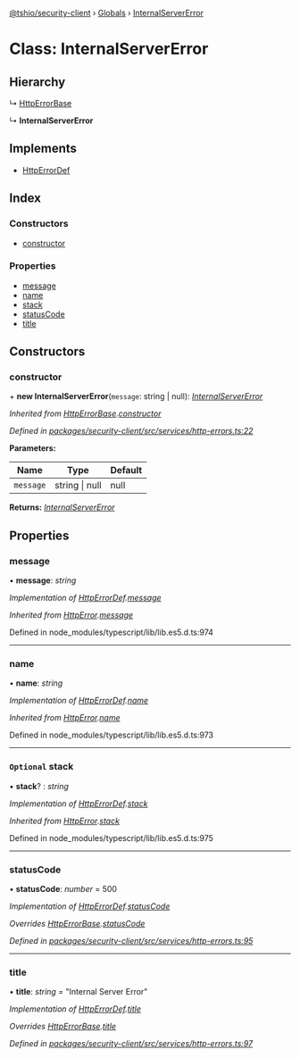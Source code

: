 [@tshio/security-client](../README.md) › [Globals](../globals.md) › [InternalServerError](internalservererror.md)

# Class: InternalServerError

## Hierarchy

  ↳ [HttpErrorBase](httperrorbase.md)

  ↳ **InternalServerError**

## Implements

* [HttpErrorDef](../interfaces/httperrordef.md)

## Index

### Constructors

* [constructor](internalservererror.md#markdown-header-constructor)

### Properties

* [message](internalservererror.md#markdown-header-message)
* [name](internalservererror.md#markdown-header-name)
* [stack](internalservererror.md#markdown-header-optional-stack)
* [statusCode](internalservererror.md#markdown-header-statuscode)
* [title](internalservererror.md#markdown-header-title)

## Constructors

###  constructor

\+ **new InternalServerError**(`message`: string | null): *[InternalServerError](internalservererror.md)*

*Inherited from [HttpErrorBase](httperrorbase.md).[constructor](httperrorbase.md#markdown-header-constructor)*

*Defined in [packages/security-client/src/services/http-errors.ts:22](https://github.com/TheSoftwareHouse/rad-modules-tools/blob/22a789f/packages/security-client/src/services/http-errors.ts#L22)*

**Parameters:**

Name | Type | Default |
------ | ------ | ------ |
`message` | string &#124; null | null |

**Returns:** *[InternalServerError](internalservererror.md)*

## Properties

###  message

• **message**: *string*

*Implementation of [HttpErrorDef](../interfaces/httperrordef.md).[message](../interfaces/httperrordef.md#markdown-header-message)*

*Inherited from [HttpError](../interfaces/httperror.md).[message](../interfaces/httperror.md#markdown-header-message)*

Defined in node_modules/typescript/lib/lib.es5.d.ts:974

___

###  name

• **name**: *string*

*Implementation of [HttpErrorDef](../interfaces/httperrordef.md).[name](../interfaces/httperrordef.md#markdown-header-name)*

*Inherited from [HttpError](../interfaces/httperror.md).[name](../interfaces/httperror.md#markdown-header-name)*

Defined in node_modules/typescript/lib/lib.es5.d.ts:973

___

### `Optional` stack

• **stack**? : *string*

*Implementation of [HttpErrorDef](../interfaces/httperrordef.md).[stack](../interfaces/httperrordef.md#markdown-header-optional-stack)*

*Inherited from [HttpError](../interfaces/httperror.md).[stack](../interfaces/httperror.md#markdown-header-optional-stack)*

Defined in node_modules/typescript/lib/lib.es5.d.ts:975

___

###  statusCode

• **statusCode**: *number* = 500

*Implementation of [HttpErrorDef](../interfaces/httperrordef.md).[statusCode](../interfaces/httperrordef.md#markdown-header-statuscode)*

*Overrides [HttpErrorBase](httperrorbase.md).[statusCode](httperrorbase.md#markdown-header-statuscode)*

*Defined in [packages/security-client/src/services/http-errors.ts:95](https://github.com/TheSoftwareHouse/rad-modules-tools/blob/22a789f/packages/security-client/src/services/http-errors.ts#L95)*

___

###  title

• **title**: *string* = "Internal Server Error"

*Implementation of [HttpErrorDef](../interfaces/httperrordef.md).[title](../interfaces/httperrordef.md#markdown-header-title)*

*Overrides [HttpErrorBase](httperrorbase.md).[title](httperrorbase.md#markdown-header-title)*

*Defined in [packages/security-client/src/services/http-errors.ts:97](https://github.com/TheSoftwareHouse/rad-modules-tools/blob/22a789f/packages/security-client/src/services/http-errors.ts#L97)*
